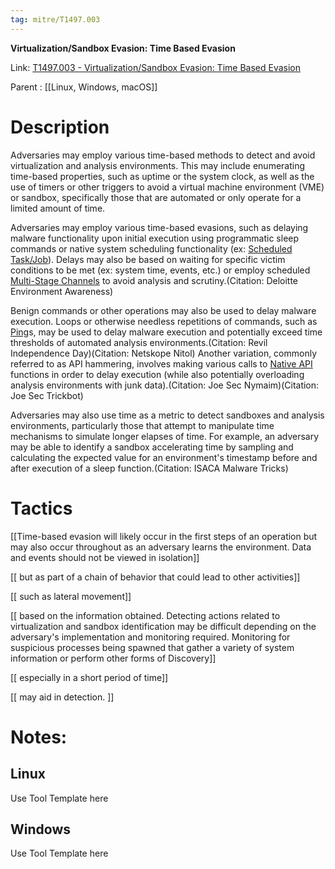 ```yaml
---
tag: mitre/T1497.003
---
```


**Virtualization/Sandbox Evasion: Time Based Evasion**

Link: [T1497.003 - Virtualization/Sandbox Evasion: Time Based Evasion](https://attack.mitre.org/techniques/T1497/003)

Parent : [[Linux, Windows, macOS]]


# Description

Adversaries may employ various time-based methods to detect and avoid virtualization and analysis environments. This may include enumerating time-based properties, such as uptime or the system clock, as well as the use of timers or other triggers to avoid a virtual machine environment (VME) or sandbox, specifically those that are automated or only operate for a limited amount of time.

Adversaries may employ various time-based evasions, such as delaying malware functionality upon initial execution using programmatic sleep commands or native system scheduling functionality (ex: [Scheduled Task/Job](https://attack.mitre.org/techniques/T1053)). Delays may also be based on waiting for specific victim conditions to be met (ex: system time, events, etc.) or employ scheduled [Multi-Stage Channels](https://attack.mitre.org/techniques/T1104) to avoid analysis and scrutiny.(Citation: Deloitte Environment Awareness)

Benign commands or other operations may also be used to delay malware execution. Loops or otherwise needless repetitions of commands, such as [Ping](https://attack.mitre.org/software/S0097)s, may be used to delay malware execution and potentially exceed time thresholds of automated analysis environments.(Citation: Revil Independence Day)(Citation: Netskope Nitol) Another variation, commonly referred to as API hammering, involves making various calls to [Native API](https://attack.mitre.org/techniques/T1106) functions in order to delay execution (while also potentially overloading analysis environments with junk data).(Citation: Joe Sec Nymaim)(Citation: Joe Sec Trickbot)

Adversaries may also use time as a metric to detect sandboxes and analysis environments, particularly those that attempt to manipulate time mechanisms to simulate longer elapses of time. For example, an adversary may be able to identify a sandbox accelerating time by sampling and calculating the expected value for an environment's timestamp before and after execution of a sleep function.(Citation: ISACA Malware Tricks)

# Tactics


[[Time-based evasion will likely occur in the first steps of an operation but may also occur throughout as an adversary learns the environment. Data and events should not be viewed in isolation]]

[[ but as part of a chain of behavior that could lead to other activities]]

[[ such as lateral movement]]

[[ based on the information obtained. Detecting actions related to virtualization and sandbox identification may be difficult depending on the adversary's implementation and monitoring required. Monitoring for suspicious processes being spawned that gather a variety of system information or perform other forms of Discovery]]

[[ especially in a short period of time]]

[[ may aid in detection. ]]


# Notes:

## Linux

Use Tool Template here

## Windows

Use Tool Template here